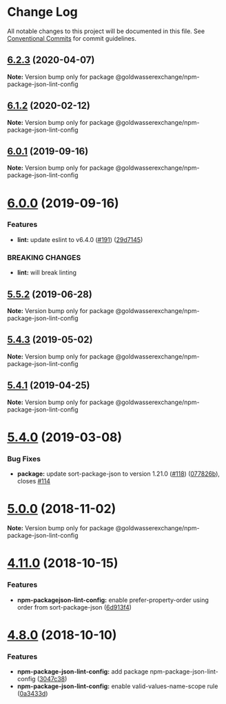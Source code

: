 # Change Log

All notable changes to this project will be documented in this file.
See [Conventional Commits](https://conventionalcommits.org) for commit guidelines.

## [6.2.3](https://github.com/goldwasserexchange/public/compare/v6.2.2...v6.2.3) (2020-04-07)

**Note:** Version bump only for package @goldwasserexchange/npm-package-json-lint-config





## [6.1.2](https://github.com/goldwasserexchange/public/compare/v6.1.1...v6.1.2) (2020-02-12)

**Note:** Version bump only for package @goldwasserexchange/npm-package-json-lint-config





## [6.0.1](https://github.com/goldwasserexchange/public/compare/v6.0.0...v6.0.1) (2019-09-16)

**Note:** Version bump only for package @goldwasserexchange/npm-package-json-lint-config





# [6.0.0](https://github.com/goldwasserexchange/public/compare/v5.5.3...v6.0.0) (2019-09-16)


### Features

* **lint:** update eslint to v6.4.0 ([#191](https://github.com/goldwasserexchange/public/issues/191)) ([29d7145](https://github.com/goldwasserexchange/public/commit/29d7145))


### BREAKING CHANGES

* **lint:** will break linting





## [5.5.2](https://github.com/goldwasserexchange/public/compare/v5.5.1...v5.5.2) (2019-06-28)

**Note:** Version bump only for package @goldwasserexchange/npm-package-json-lint-config





## [5.4.3](https://github.com/goldwasserexchange/public/compare/v5.4.2...v5.4.3) (2019-05-02)

**Note:** Version bump only for package @goldwasserexchange/npm-package-json-lint-config





## [5.4.1](https://github.com/goldwasserexchange/public/compare/v5.4.0...v5.4.1) (2019-04-25)

**Note:** Version bump only for package @goldwasserexchange/npm-package-json-lint-config





# [5.4.0](https://github.com/goldwasserexchange/public/compare/v5.3.0...v5.4.0) (2019-03-08)


### Bug Fixes

* **package:** update sort-package-json to version 1.21.0 ([#118](https://github.com/goldwasserexchange/public/issues/118)) ([077826b](https://github.com/goldwasserexchange/public/commit/077826b)), closes [#114](https://github.com/goldwasserexchange/public/issues/114)





# [5.0.0](https://github.com/goldwasserexchange/public/compare/v4.12.1...v5.0.0) (2018-11-02)

**Note:** Version bump only for package @goldwasserexchange/npm-package-json-lint-config





# [4.11.0](https://github.com/goldwasserexchange/public/compare/v4.10.0...v4.11.0) (2018-10-15)


### Features

* **npm-packagejson-lint-config:** enable prefer-property-order using order from sort-package-json ([6d913f4](https://github.com/goldwasserexchange/public/commit/6d913f4))





<a name="4.8.0"></a>
# [4.8.0](https://github.com/goldwasserexchange/public/compare/v4.7.3...v4.8.0) (2018-10-10)


### Features

* **npm-package-json-lint-config:** add package npm-package-json-lint-config ([3047c38](https://github.com/goldwasserexchange/public/commit/3047c38))
* **npm-package-json-lint-config:** enable valid-values-name-scope rule ([0a3433d](https://github.com/goldwasserexchange/public/commit/0a3433d))

